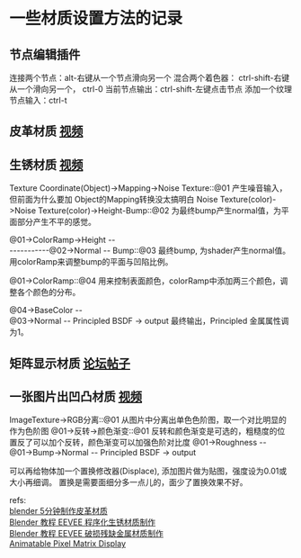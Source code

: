 # 一些材质设置方法的记录

## 节点编辑插件
连接两个节点：alt-右键从一个节点滑向另一个
混合两个着色器： ctrl-shift-右键从一个滑向另一个， ctrl-0
当前节点输出：ctrl-shift-左键点击节点
添加一个纹理节点输入：ctrl-t  


## 皮革材质 [视频][1]

## 生锈材质 [视频][2]
Texture Coordinate(Object)->Mapping->Noise Texture::@01  产生噪音输入，但前面为什么要加 Object的Mapping转换没太搞明白
Noise Texture(color)->Noise Texture(color)->Height-Bump::@02  为最终bump产生normal值，为平面部分产生不平的感觉。  

@01->ColorRamp->Height --  
-----------@02->Normal -- Bump::@03  最终bump, 为shader产生normal值。用colorRamp来调整bump的平面与凹陷比例。  

@01->ColorRamp::@04   用来控制表面颜色，colorRamp中添加两三个颜色，调整各个颜色的分布。  

@04->BaseColor --  
@03->Normal    --  Principled BSDF -> output   最终输出，Principled 金属属性调为1。 

## 矩阵显示材质  [论坛帖子][4]

## 一张图片出凹凸材质 [视频][5]  
ImageTexture->RGB分离::@01  从图片中分离出单色色阶图，取一个对比明显的作为色阶图
@01->反转->颜色渐变::@01  反转和颜色渐变是可选的，粗糙度的位置反了可以加个反转，颜色渐变可以加强色阶对比度
@01->Roughness      --  
@01->Bump->Normal   --  Principled BSDF -> output

可以再给物体加一个置换修改器(Displace), 添加图片做为贴图，强度设为0.01或大小再细调。 置换是需要面细分多一点儿的，面少了置换效果不好。  






refs:  
[blender 5分钟制作皮革材质][1]  
[Blender 教程 EEVEE 程序化生锈材质制作][2]  
[Blender 教程 EEVEE 破损残缺金属材质制作][3]  
[Animatable Pixel Matrix Display][4]  


[1]: https://www.bilibili.com/video/av77753053   
[2]: https://www.bilibili.com/video/av47634616
[3]: https://www.bilibili.com/video/av46486296
[4]: https://blenderartists.org/t/animatable-pixel-matrix-display/1126033
[5]: https://www.bilibili.com/video/av81508799